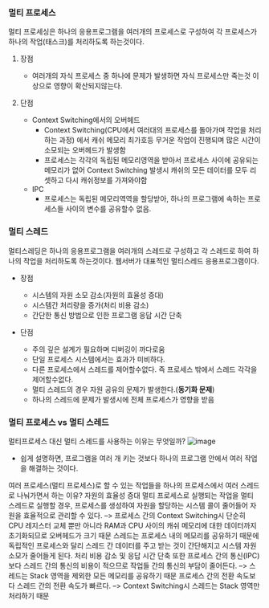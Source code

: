 ### 멀티 프로세스

멀티 프로세싱은 하나의 응용프로그램을 여러개의 프로세스로 구성하여 각 프로세스가 하나의 작업(태스크)를 처리하도록 하는것이다.

1. 장점
   - 여러개의 자식 프로세스 중 하나에 문제가 발생하면 자식 프로세스만 죽는것 이상으로 영향이 확산되지않는다.
  
2. 단점
   - Context Switching에서의 오버헤드
     - Context Switching(CPU에서 여러대의 프로세스를 돌아가며 작업을 처리하는 과정) 에서 캐쉬 메모리 최가호등 무거운 작업이 진행되며 많은 시간이 소모되는 오버헤드가 발생함
     - 프로세스는 각각의 독립된 메모리영역을 받아서 프로세스 사이에 공유되는 메모리가 없어 Context Switching 발생시 캐쉬의 모든 데이터를 모두 리셋하고 다시 캐쉬정보를 가져와야함
   - IPC 
     - 프로세스는 독립된 메모리역역을 할당받아, 하나의 프로그램에 속하는 프로세스들 사이의 변수를 공유할수 없음.

### 멀티 스레드

멀티스레딩은 하나의 응용프로그램을 여러개의 스레드로 구성하고 각 스레드로 하여 하나의 작업을 처리하도록 하는것이다. 웹서버가 대표적인 멀티스레드 응용프로그램이다. 

- 장점
  - 시스템의 자원 소모 감소(자원의 효율성 증대)
  - 시스템간 처리량을 증가(처리 비용 감소)
  - 간단한 통신 방법으로 인한 프로그램 응답 시간 단축

- 단점
  - 주의 깊은 설계가 필요하며 디버깅이 까다로움
  - 단일 프로세스 시스템에서는 효과가 미비하다.
  - 다른 프로세스에서 스레드를 제어할수없다. 즉 프로세스 밖에서 스레드 각각을 제어할수없다.
  - 멀티 스레드의 경우 자원 공유의 문제가 발생한다.(**동기화 문제**)
  - 하나의 스레드에 문제가 발생시에 전체 프로세스가 영향을 받음


### 멀티 프로세스 vs 멀티 스레드

멀티프로세스 대신 멀티 스레드를 사용하는 이유는 무엇일까?
![image](https://github.com/codestates-seb/seb45_pre_016/assets/59853998/fdc6b286-de57-4782-915b-954ed762c856)
- 쉽게 설명하면, 프로그램을 여러 개 키는 것보다 하나의 프로그램 안에서 여러 작업을 해결하는 것이다.

여러 프로세스(멀티 프로세스)로 할 수 있는 작업들을 하나의 프로세스에서 여러 스레드로 나눠가면서 하는 이유?
자원의 효율성 증대
멀티 프로세스로 실행되는 작업을 멀티 스레드로 실행할 경우, 프로세스를 생성하여 자원을 할당하는 시스템 콜이 줄어들어 자원을 효율적으로 관리할 수 있다.
–> 프로세스 간의 Context Switching시 단순히 CPU 레지스터 교체 뿐만 아니라 RAM과 CPU 사이의 캐쉬 메모리에 대한 데이터까지 초기화되므로 오버헤드가 크기 때문
스레드는 프로세스 내의 메모리를 공유하기 때문에 독립적인 프로세스와 달리 스레드 간 데이터를 주고 받는 것이 간단해지고 시스템 자원 소모가 줄어들게 된다.
처리 비용 감소 및 응답 시간 단축
또한 프로세스 간의 통신(IPC)보다 스레드 간의 통신의 비용이 적으므로 작업들 간의 통신의 부담이 줄어든다.
–> 스레드는 Stack 영역을 제외한 모든 메모리를 공유하기 때문
프로세스 간의 전환 속도보다 스레드 간의 전환 속도가 빠르다.
–> Context Switching시 스레드는 Stack 영역만 처리하기 때문
